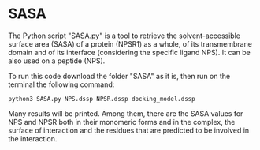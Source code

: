 # SASA
The Python script "SASA.py" is a tool to retrieve the solvent-accessible surface area (SASA) of a protein (NPSR1) as a whole, of its transmembrane domain and of its interface (considering the specific ligand NPS). It can be also used on a peptide (NPS).

To run this code download the folder "SASA" as it is, then run on the terminal the following command:
```
python3 SASA.py NPS.dssp NPSR.dssp docking_model.dssp
```

Many results will be printed. Among them, there are the SASA values for NPS and NPSR both in their monomeric forms and in the complex, the surface of interaction and the residues that are predicted to be involved in the interaction.
